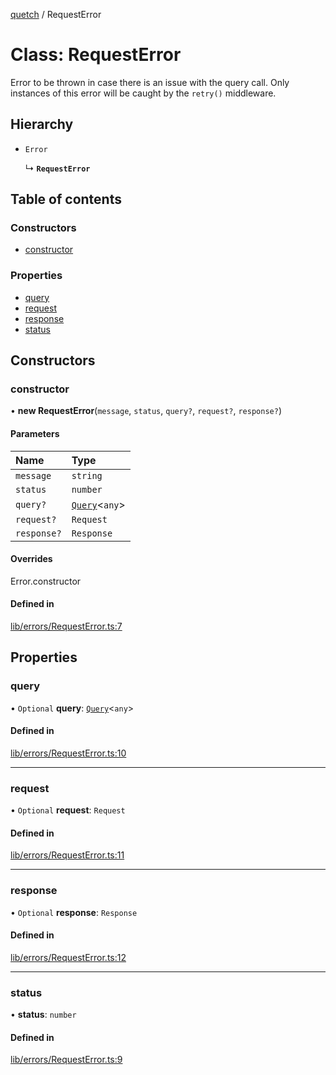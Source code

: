 [quetch](../README.md) / RequestError

# Class: RequestError

Error to be thrown in case there is an issue with the query call. Only instances of this error will be caught by the `retry()` middleware.

## Hierarchy

- `Error`

  ↳ **`RequestError`**

## Table of contents

### Constructors

- [constructor](RequestError.md#constructor)

### Properties

- [query](RequestError.md#query)
- [request](RequestError.md#request)
- [response](RequestError.md#response)
- [status](RequestError.md#status)

## Constructors

### constructor

• **new RequestError**(`message`, `status`, `query?`, `request?`, `response?`)

#### Parameters

| Name | Type |
| :------ | :------ |
| `message` | `string` |
| `status` | `number` |
| `query?` | [`Query`](../README.md#query)<`any`\> |
| `request?` | `Request` |
| `response?` | `Response` |

#### Overrides

Error.constructor

#### Defined in

[lib/errors/RequestError.ts:7](https://github.com/nevoland/quetch/blob/fbf3307/lib/errors/RequestError.ts#L7)

## Properties

### query

• `Optional` **query**: [`Query`](../README.md#query)<`any`\>

#### Defined in

[lib/errors/RequestError.ts:10](https://github.com/nevoland/quetch/blob/fbf3307/lib/errors/RequestError.ts#L10)

___

### request

• `Optional` **request**: `Request`

#### Defined in

[lib/errors/RequestError.ts:11](https://github.com/nevoland/quetch/blob/fbf3307/lib/errors/RequestError.ts#L11)

___

### response

• `Optional` **response**: `Response`

#### Defined in

[lib/errors/RequestError.ts:12](https://github.com/nevoland/quetch/blob/fbf3307/lib/errors/RequestError.ts#L12)

___

### status

• **status**: `number`

#### Defined in

[lib/errors/RequestError.ts:9](https://github.com/nevoland/quetch/blob/fbf3307/lib/errors/RequestError.ts#L9)
